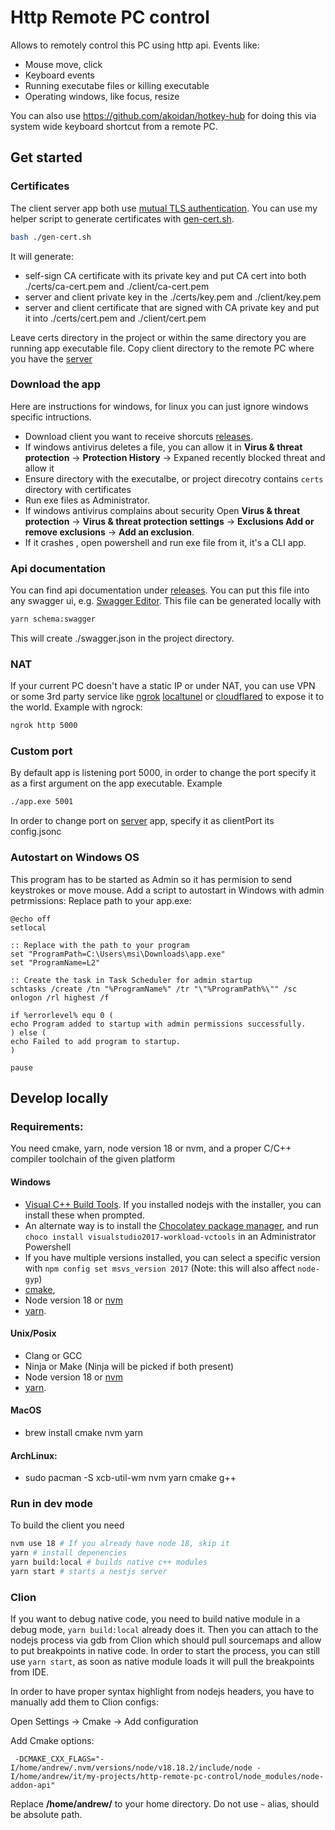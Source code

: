 # Http Remote PC control
Allows to remotely control this PC using http api. Events like:
 - Mouse move, click
 - Keyboard events
 - Running executabe files or killing executable
 - Operating windows, like focus, resize

You can also use https://github.com/akoidan/hotkey-hub for doing this via system wide keyboard shortcut from a remote PC.

## Get started

### Certificates
The client server app both use [mutual TLS authentication](https://www.cloudflare.com/learning/access-management/what-is-mutual-tls/).
You can use my helper script to generate certificates with [gen-cert.sh](./gen-cert.sh).

```bash
bash ./gen-cert.sh
```

It will generate:
 - self-sign CA certificate with its private key and put CA cert into both ./certs/ca-cert.pem and ./client/ca-cert.pem
 - server and client private key in the ./certs/key.pem and ./client/key.pem
 - server and client certificate that are signed with CA private key and put it into ./certs/cert.pem and ./client/cert.pem

Leave certs directory in the project or within the same directory you are running app executable file.
Copy client directory to the remote PC where you have the [server](https://github.com/akoidan/hotkey-hub)

### Download the app
Here are instructions for windows, for linux you can just ignore windows specific intructions.

 - Download client you want to receive shorcuts [releases](https://github.com/akoidan/http-remote-pc-control/releases).
 - If windows antivirus deletes a file, you can allow it in **Virus & threat protection** -> **Protection History** -> Expaned recently blocked threat and allow it
 - Ensure directory with the executalbe, or project direcotry contains `certs` directory with certificates
 - Run exe files as Administrator. 
 - If windows antivirus complains about security Open **Virus & threat protection** -> **Virus & threat protection settings** -> **Exclusions Add or remove exclusions** -> **Add an exclusion**. 
 - If it crashes , open powershell and run exe file from it, it's a CLI app.

### Api documentation
You can find api documentation under [releases](https://github.com/akoidan/http-remote-pc-control/releases). You can put this file into any swagger ui, e.g. [Swagger Editor](https://editor.swagger.io/). This file can be generated locally with
```bash
yarn schema:swagger
```

This will create ./swagger.json in the project directory.

### NAT
If your current PC doesn't have a static IP or under NAT, you can use VPN or some 3rd party service like [ngrok](https://ngrok.com/) [localtunel](https://github.com/localtunnel/localtunnel) or [cloudflared](https://developers.cloudflare.com/cloudflare-one/connections/connect-networks/) to expose it to the world. Example with ngrock:
```bash
ngrok http 5000
```

### Custom port
By default app is listening port 5000, in order to change the port specify it as a first argument on the app executable. Example
```bash
./app.exe 5001
```
In order to change port on [server](https://github.com/akoidan/hotkey-hub) app, specify it as clientPort its config.jsonc


### Autostart on Windows OS
This program has to be started as Admin so it has permision to send keystrokes or move mouse. Add a script to autostart in Windows with admin petrmissions: Replace path to your app.exe:
```shell
@echo off
setlocal

:: Replace with the path to your program
set "ProgramPath=C:\Users\msi\Downloads\app.exe"
set "ProgramName=L2"

:: Create the task in Task Scheduler for admin startup
schtasks /create /tn "%ProgramName%" /tr "\"%ProgramPath%\"" /sc onlogon /rl highest /f

if %errorlevel% equ 0 (
echo Program added to startup with admin permissions successfully.
) else (
echo Failed to add program to startup.
)

pause
```

## Develop locally

### Requirements:
You need cmake, yarn, node version 18 or nvm, and a proper C/C++ compiler toolchain of the given platform

#### Windows
  - [Visual C++ Build Tools](https://visualstudio.microsoft.com/visual-cpp-build-tools/). If you installed nodejs with the installer, you can install these when prompted.
  - An alternate way is to install the [Chocolatey package manager](https://chocolatey.org/install), and run `choco install visualstudio2017-workload-vctools` in an Administrator Powershell
  - If you have multiple versions installed, you can select a specific version with `npm config set msvs_version 2017` (Note: this will also affect `node-gyp`)
  - [cmake](https://cmake.org/download/),
  - Node version 18 or [nvm](https://github.com/nvm-sh/nvm) 
  - [yarn](https://yarnpkg.com/). 
#### Unix/Posix
  - Clang or GCC
  - Ninja or Make (Ninja will be picked if both present)
  - Node version 18 or [nvm](https://github.com/nvm-sh/nvm)
  - [yarn](https://yarnpkg.com/).
#### MacOS  
  - brew install cmake nvm yarn
#### ArchLinux:
  - sudo pacman -S xcb-util-wm nvm yarn cmake g++

### Run in dev mode

To build the client you need

```sh
nvm use 18 # If you already have node 18, skip it
yarn # install depenencies
yarn build:local # builds native c++ modules 
yarn start # starts a nestjs server 
```

### Clion
If you want to debug native code, you need to build native module in a debug mode, `yarn build:local` already does it. Then you can attach to the nodejs process via gdb from Clion which should pull sourcemaps and allow to put breakpoints in native code. In order to start the process, you can still use `yarn start`, as soon as native module loads it will pull the breakpoints from IDE.

In order to have proper syntax highlight from nodejs headers, you have to manually add them to Clion configs:

Open Settings -> Cmake -> Add configuration

Add Cmake options:
```
 -DCMAKE_CXX_FLAGS="-I/home/andrew/.nvm/versions/node/v18.18.2/include/node -I/home/andrew/it/my-projects/http-remote-pc-control/node_modules/node-addon-api"
```
Replace **/home/andrew/** to your home directory. Do not use `~` alias, should be absolute path.
